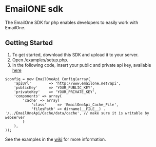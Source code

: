 # EmailONE sdk

The EmailOne SDK for php enables developers to easily work with EmailOne.

## Getting Started

1. To get started, download this SDK and upload it to your server.
2. Open /examples/setup.php.
3. In the following code, insert your public and private api key, available [here](http://www.emailone.net/customers/api-keys/index)

```
$config = new EmailOneApi_Config(array(
    'apiUrl'        => 'http://www.emailone.net/api',
    'publicKey'     => 'YOUR_PUBLIC_KEY',
    'privateKey'    => 'YOUR_PRIVATE_KEY',
    'components' => array(
        'cache' => array(
            'class'     => 'EmailOneApi_Cache_File',
            'filesPath' => dirname(__FILE__) . '/../EmailOneApi/Cache/data/cache', // make sure it is writable by webserver
        )
    ),
));
```
See the examples in the [wiki](https://github.com/smallfri/EmailOne-SDK) for more information.

